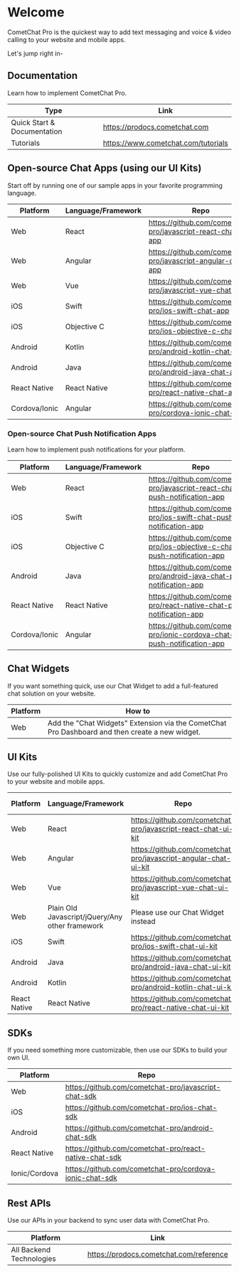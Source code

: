 # Welcome

CometChat Pro is the quickest way to add text messaging and voice & video calling to your website and mobile apps. 

Let's jump right in-


## Documentation

Learn how to implement CometChat Pro.

| Type  | Link |
| ------------- | ------------- |
| Quick Start & Documentation | https://prodocs.cometchat.com |
| Tutorials  | https://www.cometchat.com/tutorials |


## Open-source Chat Apps (using our UI Kits)

Start off by running one of our sample apps in your favorite programming language. 

| Platform  | Language/Framework | Repo |
| ------------- | ------------- | ------------- |
| Web  | React | https://github.com/cometchat-pro/javascript-react-chat-app |
| Web  | Angular | https://github.com/cometchat-pro/javascript-angular-chat-app |
| Web  | Vue | https://github.com/cometchat-pro/javascript-vue-chat-app |
| iOS  | Swift  | https://github.com/cometchat-pro/ios-swift-chat-app |
| iOS  | Objective C  | https://github.com/cometchat-pro/ios-objective-c-chat-app |
| Android  | Kotlin  | https://github.com/cometchat-pro/android-kotlin-chat-app |
| Android  | Java  | https://github.com/cometchat-pro/android-java-chat-app |
| React Native  | React Native | https://github.com/cometchat-pro/react-native-chat-app |
| Cordova/Ionic  | Angular | https://github.com/cometchat-pro/cordova-ionic-chat-app |


### Open-source Chat Push Notification Apps

Learn how to implement push notifications for your platform.

| Platform  | Language/Framework | Repo |
| ------------- | ------------- | ------------- |
| Web  | React | https://github.com/cometchat-pro/javascript-react-chat-push-notification-app |
| iOS  | Swift  | https://github.com/cometchat-pro/ios-swift-chat-push-notification-app |
| iOS  | Objective C  | https://github.com/cometchat-pro/ios-objective-c-chat-push-notification-app |
| Android  | Java  | https://github.com/cometchat-pro/android-java-chat-push-notification-app |
| React Native  | React Native  | https://github.com/cometchat-pro/react-native-chat-push-notification-app |
| Cordova/Ionic  | Angular  | https://github.com/cometchat-pro/ionic-cordova-chat-push-notification-app |


## Chat Widgets

If you want something quick, use our Chat Widget to add a full-featured chat solution on your website.

| Platform  | How to |
| ------------- | ------------- |
| Web  | Add the "Chat Widgets" Extension via the CometChat Pro Dashboard and then create a new widget.  |


## UI Kits

Use our fully-polished UI Kits to quickly customize and add CometChat Pro to your website and mobile apps.

| Platform  | Language/Framework | Repo | Design (Sketch) |
| ------------- | ------------- | ------------- | ------------- |
| Web  | React | https://github.com/cometchat-pro/javascript-react-chat-ui-kit | [Sketch](https://www.sketch.com/s/fa51c0e0-20dc-46d0-951d-856883273361) |
| Web  | Angular | https://github.com/cometchat-pro/javascript-angular-chat-ui-kit | Same as above |
| Web  | Vue | https://github.com/cometchat-pro/javascript-vue-chat-ui-kit | Same as above |
| Web  | Plain Old Javascript/jQuery/Any other framework | Please use our Chat Widget instead | Same as above |
| iOS  | Swift  | https://github.com/cometchat-pro/ios-swift-chat-ui-kit | [Sketch](https://www.sketch.com/s/3a69ce96-0a4d-49fe-8fd4-fa9d6bad81c2) |
| Android  | Java  | https://github.com/cometchat-pro/android-java-chat-ui-kit | [Sketch](https://www.sketch.com/s/232c880f-c77e-409e-8dbf-e1919cfd3334) |
| Android  | Kotlin  | https://github.com/cometchat-pro/android-kotlin-chat-ui-kit | Same as above |
| React Native  | React Native  | https://github.com/cometchat-pro/react-native-chat-ui-kit | Same as above |

## SDKs

If you need something more customizable, then use our SDKs to build your own UI.

| Platform  | Repo |
| ------------- | ------------- |
| Web  | https://github.com/cometchat-pro/javascript-chat-sdk |
| iOS  | https://github.com/cometchat-pro/ios-chat-sdk |
| Android  | https://github.com/cometchat-pro/android-chat-sdk |
| React Native | https://github.com/cometchat-pro/react-native-chat-sdk |
| Ionic/Cordova | https://github.com/cometchat-pro/cordova-ionic-chat-sdk |

## Rest APIs

Use our APIs in your backend to sync user data with CometChat Pro.

| Platform  | Link |
| ------------- | ------------- |
| All Backend Technologies  | https://prodocs.cometchat.com/reference |

